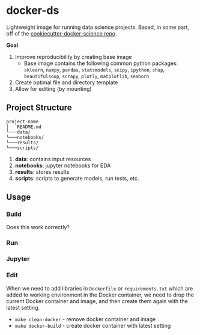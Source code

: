 # docker-ds

Lightweight image for running data science projects. Based, in some part, off of the [cookiecutter-docker-science repo](https://github.com/docker-science/cookiecutter-docker-science).

**Goal**

1. Improve reproducibility by creating base image
    - Base image contains the following common python packages: `sklearn`, `numpy`, `pandas`, `statsmodels`, `scipy`, `ipython`, `shap`, `beautifulsoup`, `scrapy`, `plotly`, `matplotlib`, `seaborn`
2. Create optimal file and directory template
3. Allow for editing (by mounting)

## Project Structure

```
project-name
│   README.md
└───data/
└───notebooks/
└───results/
└───scripts/
```

1. **data**: contains input resources
2. **notebooks**: jupyter notebooks for EDA
3. **results**: stores results
4. **scripts**: scripts to generate models, run tests, etc.

## Usage

### Build

Does this work correctly?


### Run




### Jupyter



### Edit

When we need to add libraries in `Dockerfile` or `requirements.txt` which are added to working environment in the Docker container, we need to drop the current Docker container and image, and then create them again with the latest setting. 

- `make clean-docker` - remove docker container and image
- `make docker-build` - create docker container with latest setting